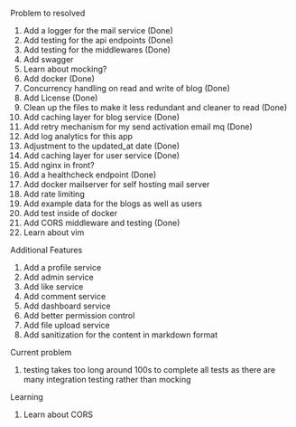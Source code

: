 Problem to resolved
1. Add a logger for the mail service (Done)
2. Add testing for the api endpoints (Done)
3. Add testing for the middlewares (Done)
5. Add swagger
6. Learn about mocking?
7. Add docker (Done)
8. Concurrency handling on read and write of blog (Done)
9. Add License (Done)
10. Clean up the files to make it less redundant and cleaner to read (Done)
11. Add caching layer for blog service (Done)
12. Add retry mechanism for my send activation email mq (Done)
13. Add log analytics for this app
14. Adjustment to the updated_at date (Done)
15. Add caching layer for user service (Done)
16. Add nginx in front?
17. Add a healthcheck endpoint (Done)
18. Add docker mailserver for self hosting mail server
19. Add rate limiting
20. Add example data for the blogs as well as users
21. Add test inside of docker
22. Add CORS middleware and testing (Done)
23. Learn about vim

Additional Features
1. Add a profile service
2. Add admin service
3. Add like service
4. Add comment service
5. Add dashboard service
6. Add better permission control
7. Add file upload service
8. Add sanitization for the content in markdown format

Current problem
1. testing takes too long around 100s to complete all tests as there are many integration testing rather than mocking 

Learning
1. Learn about CORS
